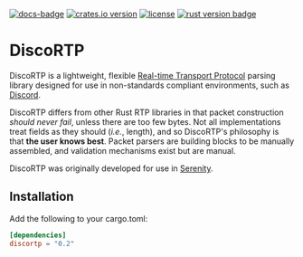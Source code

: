 [![docs-badge][]][docs] [![crates.io version][]][crates.io link] [![license][]][license link] [![rust version badge]][rust version link]

# DiscoRTP
DiscoRTP is a lightweight, flexible [Real-time Transport Protocol] parsing library designed for use in non-standards compliant environments, such as [Discord].

DiscoRTP differs from other Rust RTP libraries in that packet construction *should never fail*, unless there are too few bytes.
Not all implementations treat fields as they should (*i.e.*, length), and so DiscoRTP's philosophy is that **the user knows best**.
Packet parsers are building blocks to be manually assembled, and validation mechanisms exist but are manual.

DiscoRTP was originally developed for use in [Serenity].

## Installation
Add the following to your cargo.toml:
```toml
[dependencies]
discortp = "0.2"
```

[Real-time Transport Protocol]: https://tools.ietf.org/html/rfc3550
[Discord]: discord.gg
[Serenity]: https://github.com/serenity-rs/serenity

[docs-badge]: https://img.shields.io/badge/docs-online-4d76ae.svg?style=flat-square
[docs]: https://docs.rs/discortp

[crates.io link]: https://crates.io/crates/discortp
[crates.io version]: https://img.shields.io/crates/v/discortp.svg?style=flat-square

[license]: https://img.shields.io/crates/l/discortp?style=flat-square
[license link]: https://opensource.org/licenses/ISC

[rust version badge]: https://img.shields.io/badge/rust-1.33.0+-93450a.svg?style=flat-square
[rust version link]: https://blog.rust-lang.org/2019/02/28/Rust-1.33.0.html
